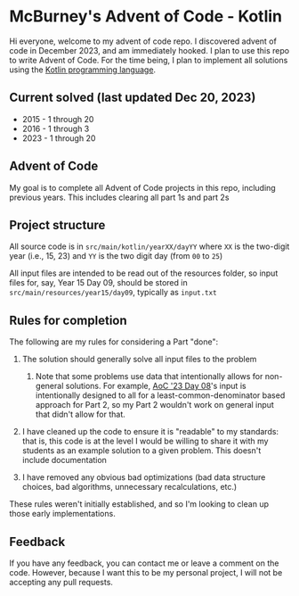 # McBurney's Advent of Code - Kotlin

Hi everyone, welcome to my advent of code repo. I discovered advent of code in December 2023, and am immediately hooked.
I plan to use this repo to write Advent of Code. For the time being, I plan to implement all solutions using the 
[Kotlin programming language](https://kotlinlang.org/).

## Current solved (last updated Dec 20, 2023)

* 2015 - 1 through 20
* 2016 - 1 through 3
* 2023 - 1 through 20

## Advent of Code

My goal is to complete all Advent of Code projects in this repo, including previous years. This includes clearing
all part 1s and part 2s

## Project structure

All source code is in `src/main/kotlin/yearXX/dayYY` where `XX` is the two-digit year (i.e., 15, 23) and
`YY` is the two digit day (from `00` to `25`)

All input files are intended to be read out of the resources folder, so input files for, say, Year 15 Day 09, should be
stored in `src/main/resources/year15/day09`, typically as `input.txt`

## Rules for completion

The following are my rules for considering a Part "done":
1) The solution should generally solve all input files to the problem 
    1) Note that some problems use data that intentionally allows for non-general solutions. For example,
   [AoC '23 Day 08](https://adventofcode.com/2023/day/8)'s input is intentionally designed to all for a 
   least-common-denominator based approach for Part 2, so my Part 2 wouldn't work on general input that 
   didn't allow for that.
   
2) I have cleaned up the code to ensure it is "readable" to my standards: that is, this code is at the level I would
be willing to share it with my students as an example solution to a given problem. This doesn't include documentation
3) I have removed any obvious bad optimizations (bad data structure choices, bad algorithms, unnecessary recalculations, etc.)

These rules weren't initially established, and so I'm looking to clean up those early implementations.

## Feedback

If you have any feedback, you can contact me or leave a comment on the code. However, because I want this to be my
personal project, I will not be accepting any pull requests.
